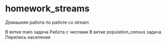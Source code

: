 # homework_streams
Домашняя работа по работе со stream

В ветке main задача Работа с числами
В ветке population_census задача Перепись населения
